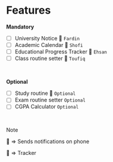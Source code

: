 # Features
**Mandatory**
- [ ] University Notice 🔔 `Fardin`
- [ ] Academic Calendar 🔔 `Shofi`
- [ ] Educational Progress Tracker 🔖 `Ehsan`
- [ ] Class routine setter 🔔 `Toufiq`

<br>

**Optional**
- [ ] Study routine 🔔 `Optional`
- [ ] Exam routine setter `Optional`
- [ ] CGPA Calculator `Optional`

<br>

> [!NOTE]
> 🔔 => Sends notifications on phone
> 
> 🔖 => Tracker
